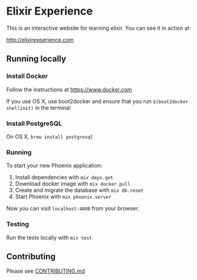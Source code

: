 # Elixir Experience

This is an interactive website for learning elixir. You can see it in action at:

http://elixirexperience.com

## Running locally

### Install Docker

Follow the instructions at https://www.docker.com

If you use OS X, use boot2docker and ensure that you run `$(boot2docker shellinit)` in the terminal

### Install PostgreSQL

On OS X, `brew install postgresql`

### Running

To start your new Phoenix application:

1. Install dependencies with `mix deps.get`
2. Download docker image with `mix docker.pull`
3. Create and migrate the database with `mix db.reset`
4. Start Phoenix with `mix phoenix.server`

Now you can visit `localhost:4000` from your browser.

### Testing

Run the tests locally with `mix test`

## Contributing
Please see [CONTRIBUTING.md](CONTRIBUTING.md)
